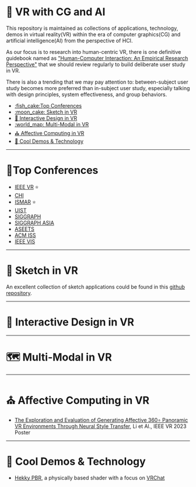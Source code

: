 <!-- omit in toc -->
# :robot: VR with CG and AI

This repository is maintained as collections of applications, technology, demos in virtual reality(VR) within the era of computer graphics(CG) and artificial intelligence(AI) from the perspective of HCI.

As our focus is to research into human-centric VR, there is one definitive guidebook named as ["Human-Computer Interaction: An Empirical Research Perspective"](https://www.amazon.com/Human-Computer-Interaction-Empirical-Research-Perspective/dp/0124058655) that we should review regularly to build deliberate user study in VR.

There is also a trending that we may pay attention to: between-subject user study becomes more preferred than in-subject user study, especially talking with design principles, system effectiveness, and group behaviors.  

- [:fish\_cake:Top Conferences](#fish_caketop-conferences)
- [:moon\_cake: Sketch in VR](#moon_cake-sketch-in-vr)
- [:compass: Interactive Design in VR](#compass-interactive-design-in-vr)
- [:world\_map: Multi-Modal in VR](#world_map-multi-modal-in-vr)
- [:church: Affective Computing in VR](#church-affective-computing-in-vr)
- [:beer: Cool Demos \& Technology](#beer-cool-demos--technology)


---
# :fish_cake:Top Conferences

- [IEEE VR](https://ieeevr.org/2023/) :star:
- [CHI](https://chi2023.acm.org/)
- [ISMAR](https://ismar23.org/) :star:
- [UIST](https://uist.acm.org/2023/)
- [SIGGRAPH](https://s2023.siggraph.org/)
- [SIGGRAPH ASIA](https://asia.siggraph.org/2023/)
- [ASEETS](https://assets23.sigaccess.org/)
- [ACM ISS](https://iss2023.acm.org/)
- [IEEE VIS](https://ieeevis.org/year/2023/welcome)
  

---
# :moon_cake: Sketch in VR
An excellent collection of sketch applications could be found in this [github repository](https://github.com/MarkMoHR/Awesome-Sketch-Based-Applications).



---
# :compass: Interactive Design in VR

---
# :world_map: Multi-Modal in VR

---
# :church: Affective Computing in VR

- [The Exploration and Evaluation of Generating Affective 360∘ Panoramic VR Environments Through Neural Style Transfer](https://arxiv.org/abs/2303.13535), Li et Al., IEEE VR 2023 Poster

---
# :beer: Cool Demos & Technology

- [Hekky PBR](https://docs.hyblocker.dev/en/shaders/hekky-pbr/what-is-hekky-pbr/), a physically based shader with a focus on [VRChat](https://hello.vrchat.com/)

